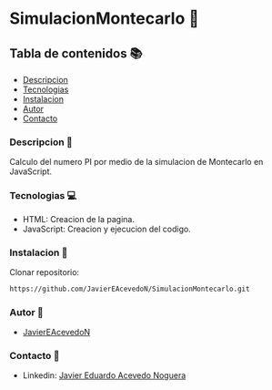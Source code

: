 # SimulacionMontecarlo 🚀
## Tabla de contenidos 📚
- [Descripcion](#descripcion)
- [Tecnologias](#tecnologias)
- [Instalacion](#instalacion)
- [Autor](#autor)
- [Contacto](#contacto)
<h3 id="descripcion">Descripcion 📖</h3>

Calculo del numero PI por medio de la simulacion de Montecarlo en JavaScript.
<h3 id="tecnologias">Tecnologias 💻</h3>

- HTML: Creacion de la pagina.
- JavaScript: Creacion y ejecucion del codigo.
<h3 id="instalacion">Instalacion 💾</h3>

Clonar repositorio:
```sh
https://github.com/JavierEAcevedoN/SimulacionMontecarlo.git
```
<h3 id="autor">Autor 👤</h3>

- [JavierEAcevedoN](https://github.com/JavierEAcevedoN)
<h3 id="contacto">Contacto 📱</h3>

- Linkedin: [Javier Eduardo Acevedo Noguera](https://www.linkedin.com/in/javier-eduardo-acevedo-noguera)